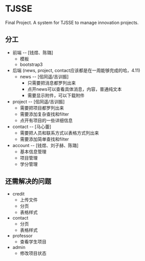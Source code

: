 # TJSSE

Final Project. A system for TJSSE to manage innovation projects.

## 分工

+ 前端 -- [钱煜、陈璐]
	+ 模板
	+ bootstrap3
+ 后端 (news, project, contact应该都是在一周能够完成的哈，4.11)
	+ news  -- [佀同遥/吉训振]
		+ 只需要把消息都罗列出来
		+ 点开news可以查看具体消息，内容，普通纯文本
		+ 需要显示附件，可以下载附件
+ project -- [佀同遥/吉训振]
	+ 需要把项目都罗列出来
	+ 需要添加复杂查找和filter
	+ 点开有项目的一些详细信息
+ contact -- [马心蕾]
	+ 需要把人员和联系方式以表格方式列出来
	+ 需要添加简单查找和filter
+ account  -- [钱煜、刘子赫、陈璐]
	+ 基本信息管理
	+ 项目管理
	+ 学分管理 

## 还需解决的问题

+ credit 
	+ 上传文件
	+ 分页
	+ 表格样式 
+ contact
	+ 分页
	+ 表格样式 
+ professor
	+ 查看学生项目
+ admin
	+ 修改项目状态 
